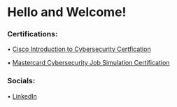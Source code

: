 <h1> Hello and Welcome!</h1>

<h3> Certifications: </h3>

• <a href = "https://drive.google.com/file/d/1JyzOdEgfmH6UaYhdwlKmWICkkbH9N6bS/view?usp=drivesdk">  Cisco Introduction to Cybersecurity Certfication</a>

• <a href = "https://forage-uploads-prod.s3.amazonaws.com/completion-certificates/mastercard/vcKAB5yYAgvemepGQ_Mastercard_mbk3yZPQm4hDvkX6K_1726799246502_completion_certificate.pdf">  Mastercard Cybersecurity Job Simulation Certification</a>

<h3> Socials: </h3>

• <a href = "http://linkedin.com/in/saaim-f-0689731a4"> LinkedIn</a>